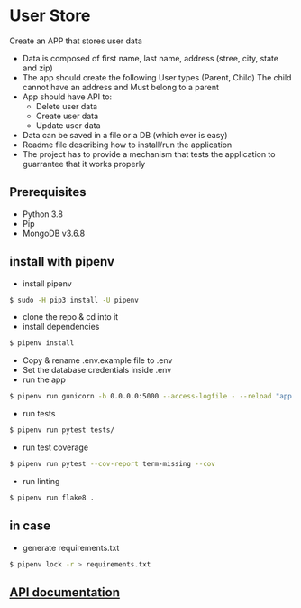 # User Store
Create an APP that stores user data
- Data is composed of first name, last name, address (stree, city, state and zip)
- The app should create the following User types (Parent, Child) The child cannot have an address and Must belong to a parent
- App should have API to:
	- Delete user data
	- Create user data
	- Update user data
- Data can be saved in a file or a DB (which ever is easy)
- Readme file describing how to install/run the application
- The project has to provide a mechanism that tests the application to guarrantee that it works properly


## Prerequisites
- Python 3.8
- Pip
- MongoDB v3.6.8


## install with pipenv
- install pipenv
```bash
$ sudo -H pip3 install -U pipenv
```
- clone the repo & cd into it
- install dependencies
```bash
$ pipenv install
```
- Copy & rename .env.example file to .env
- Set the database credentials inside .env
- run the app
```bash
$ pipenv run gunicorn -b 0.0.0.0:5000 --access-logfile - --reload "app:create_app()"
```
- run tests
```bash
$ pipenv run pytest tests/
```
- run test coverage
```bash
$ pipenv run pytest --cov-report term-missing --cov
```
- run linting
```bash
$ pipenv run flake8 .
```


## in case
- generate requirements.txt
```bash
$ pipenv lock -r > requirements.txt
```

## [API documentation](https://documenter.getpostman.com/view/7833390/T1LLF8m4?version=latest)


